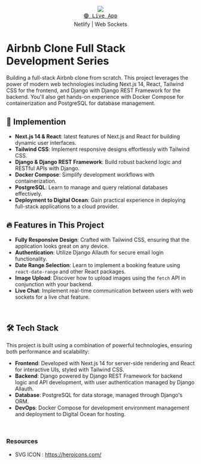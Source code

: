 <p align="center">
  <img src="https://skillicons.dev/icons?i=nextjs,react,tailwind,django,docker,postgresql" />
  <br/>
  <a href="https://yourliveappurl.com"><kbd>🟢 Live App</kbd></a>
  <br/>
  <span>Netlify</span> | <span>Web Sockets</span>
</p>

# Airbnb Clone Full Stack Development Series

Building a full-stack Airbnb clone from scratch. This project leverages the power of modern web technologies including Next.js 14, React, Tailwind CSS for the frontend, and Django with Django REST Framework for the backend. You'll also get hands-on experience with Docker Compose for containerization and PostgreSQL for database management.

## 🌟 Implemention

- **Next.js 14 & React**: latest features of Next.js and React for building dynamic user interfaces.
- **Tailwind CSS**: Implement responsive designs effortlessly with Tailwind CSS.
- **Django & Django REST Framework**: Build robust backend logic and RESTful APIs with Django.
- **Docker Compose**: Simplify development workflows with containerization.
- **PostgreSQL**: Learn to manage and query relational databases effectively.
- **Deployment to Digital Ocean**: Gain practical experience in deploying full-stack applications to a cloud provider.

## 🔥 Features in This Project

- **Fully Responsive Design**: Crafted with Tailwind CSS, ensuring that the application looks great on any device.
- **Authentication**: Utilize Django Allauth for secure email login functionality.
- **Date Range Selection**: Learn to implement a booking feature using `react-date-range` and other React packages.
- **Image Upload**: Discover how to upload images using the `fetch` API in conjunction with your backend.
- **Live Chat**: Implement real-time communication between users with web sockets for a live chat feature.

<br/>

## 🛠 Tech Stack

This project is built using a combination of powerful technologies, ensuring both performance and scalability:

- **Frontend**: Developed with Next.js 14 for server-side rendering and React for interactive UIs, styled with Tailwind CSS.
- **Backend**: Django powered by Django REST Framework for backend logic and API development, with user authentication managed by Django Allauth.
- **Database**: PostgreSQL for data storage, managed through Django's ORM.
- **DevOps**: Docker Compose for development environment management and deployment to Digital Ocean for hosting.

<br/>


### Resources
- SVG ICON : https://heroicons.com/
